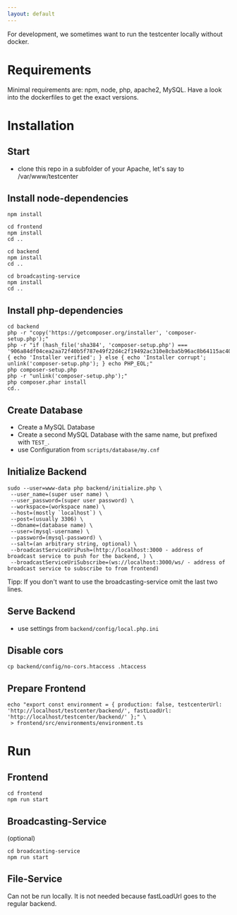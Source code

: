 ```yaml
---
layout: default
---
```


For development, we sometimes want to run the testcenter locally without docker.


# Requirements
Minimal requirements are: npm, node, php, apache2, MySQL.
Have a look into the dockerfiles to get the exact versions.
 
# Installation

## Start
* clone this repo in a subfolder of your Apache, let's say to /var/www/testcenter

## Install node-dependencies
```
npm install

cd frontend
npm install
cd ..

cd backend
npm install
cd ..

cd broadcasting-service
npm install
cd ..
```

## Install php-dependencies
```
cd backend
php -r "copy('https://getcomposer.org/installer', 'composer-setup.php');"
php -r "if (hash_file('sha384', 'composer-setup.php') === '906a84df04cea2aa72f40b5f787e49f22d4c2f19492ac310e8cba5b96ac8b64115ac402c8cd292b8a03482574915d1a8') { echo 'Installer verified'; } else { echo 'Installer corrupt'; unlink('composer-setup.php'); } echo PHP_EOL;"
php composer-setup.php
php -r "unlink('composer-setup.php');"
php composer.phar install
cd..
```

## Create Database
* Create a MySQL Database
* Create a second MySQL Database with the same name, but prefixed with `TEST_`.
* use Configuration from `scripts/database/my.cnf`

## Initialize Backend
```
sudo --user=www-data php backend/initialize.php \
 --user_name=(super user name) \
 --user_password=(super user password) \
 --workspace=(workspace name) \
 --host=(mostly `localhost`) \
 --post=(usually 3306) \
 --dbname=(database name) \
 --user=(mysql-username) \
 --password=(mysql-password) \
 --salt=(an arbitrary string, optional) \
 --broadcastServiceUriPush=(http://localhost:3000 - address of broadcast service to push for the backend, ) \
 --broadcastServiceUriSubscribe=(ws://localhost:3000/ws/ - address of broadcast service to subscribe to from frontend)
```

Tipp: If you don't want to use the broadcasting-service omit the last two lines.

## Serve Backend

* use settings from `backend/config/local.php.ini`

## Disable cors
```
cp backend/config/no-cors.htaccess .htaccess
```

## Prepare Frontend
```
echo "export const environment = { production: false, testcenterUrl: 'http://localhost/testcenter/backend/', fastLoadUrl: 'http://localhost/testcenter/backend/' };" \
 > frontend/src/environments/environment.ts
```

# Run

## Frontend
```
cd frontend
npm run start
```

## Broadcasting-Service
(optional)
```
cd broadcasting-service
npm run start
```

## File-Service
Can not be run locally. It is not needed because fastLoadUrl goes to the regular backend.